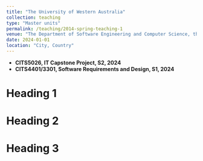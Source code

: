 ```yaml
---
title: "The University of Western Australia"
collection: teaching
type: "Master units"
permalink: /teaching/2014-spring-teaching-1
venue: "The Department of Software Engineering and Computer Science, the University of Western Australia"
date: 2024-01-01
location: "City, Country"
---
```


- **CITS5026, IT Capstone Project, S2, 2024**
- **CITS4401/3301, Software Requirements and Design, S1, 2024**

Heading 1
======

Heading 2
======

Heading 3
======

